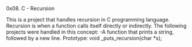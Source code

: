 0x08. C - Recursion

This is a project that handles recursion in C programming language.
Recursion is when a function calls itself directly or indirectly.
The following projects were handled in this concept:
-A function that prints a string, followed by a new line.
Prototype: void _puts_recursion(char *s);